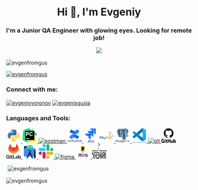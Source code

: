 <h1 align="center">Hi 👋, I'm Evgeniy</h1>
<h3 align="center">I'm a Junior QA Engineer with glowing eyes. Looking for remote job! </h3>

<div id="header" align="center">
  <img src="https://media.giphy.com/media/LBWDvBC8F5kbxOI8Ms/giphy.gif" width="300"/>
</div>

<p align="left"> <img src="https://komarev.com/ghpvc/?username=evgenfromgus&label=Profile%20views&color=0e75b6&style=flat" alt="evgenfromgus" /> </p>

<p align="left"> <a href="https://github.com/ryo-ma/github-profile-trophy"><img src="https://github-profile-trophy.vercel.app/?username=evgenfromgus" alt="evgenfromgus" /></a> </p>

<h3 align="left">Connect with me:</h3>
<p align="left">
<a href="https://linkedin.com/in/evgeniyvoronov" target="blank"><img align="center" src="https://raw.githubusercontent.com/rahuldkjain/github-profile-readme-generator/master/src/images/icons/Social/linked-in-alt.svg" alt="evgeniyvoronov" height="30" width="40" /></a>
<a href="https://t.me/evgenisgusia" target="blank"><img align="center" src="https://gist.githubusercontent.com/m8rge/4c2b36369c9f936c02ee883ca8ec89f1/raw/c03fd44ee2b63d7a2a195ff44e9bb071e87b4a40/telegram-source-240px.svg" alt="evgenisgusia" height="30" width="40" /></a>
</p>

<h3 align="left">Languages and Tools:</h3>
<p align="left"> 
<a href="https://www.python.org" target="_blank" rel="noreferrer"> <img src="https://raw.githubusercontent.com/devicons/devicon/master/icons/python/python-original.svg" alt="python" width="40" height="40"/> </a> 
<a href="https://www.jetbrains.com/ru-ru/pycharm/" target="_blank" rel="noreferrer"> <img src="https://raw.githubusercontent.com/evgenfromgus/evgenfromgus/main/icon/pycharm-svgrepo-com.svg" alt="pycharm" width="40" height="40"/> </a> 
<a href="https://postman.com" target="_blank" rel="noreferrer"> <img src="https://www.vectorlogo.zone/logos/getpostman/getpostman-icon.svg" alt="postman" width="40" height="40"/> </a> 
<a href="https://www.atlassian.com/software/confluence" target="_blank" rel="noreferrer"> <img src="https://raw.githubusercontent.com/devicons/devicon/master/icons/confluence/confluence-original-wordmark.svg" alt="confluence" width="40" height="40"/> </a> 
<a href="https://www.atlassian.com/ru/software/jira" target="_blank" rel="noreferrer"> <img src="https://raw.githubusercontent.com/devicons/devicon/master/icons/jira/jira-original-wordmark.svg" alt="Jira" width="40" height="40"/> </a> 
<a href="https://www.mysql.com/" target="_blank" rel="noreferrer"> <img src="https://raw.githubusercontent.com/devicons/devicon/master/icons/mysql/mysql-original-wordmark.svg" alt="mysql" width="40" height="40"/> </a> 
<a href="https://www.postgresql.org" target="_blank" rel="noreferrer"> <img src="https://raw.githubusercontent.com/devicons/devicon/master/icons/postgresql/postgresql-original-wordmark.svg" alt="postgresql" width="40" height="40"/> </a> 
<a href="https://code.visualstudio.com/" target="_blank" rel="noreferrer"> <img src="https://raw.githubusercontent.com/devicons/devicon/master/icons/vscode/vscode-original-wordmark.svg" alt="vscode" width="40" height="40"/> </a> 
<a href="https://git-scm.com/" target="_blank" rel="noreferrer"> <img src="https://www.vectorlogo.zone/logos/git-scm/git-scm-icon.svg" alt="git" width="40" height="40"/> </a> 
<a href="https://github.com/" target="_blank" rel="noreferrer"> <img src="https://raw.githubusercontent.com/devicons/devicon/master/icons/github/github-original-wordmark.svg" alt="github" width="40" height="40"/> </a> 
<a href="https://about.gitlab.com/" target="_blank" rel="noreferrer"> <img src="https://raw.githubusercontent.com/devicons/devicon/master/icons/gitlab/gitlab-original-wordmark.svg" alt="gitlab" width="40" height="40"/> </a> 
<a href="https://developer.android.com/studio" target="_blank" rel="noreferrer"> <img src="https://raw.githubusercontent.com/devicons/devicon/master/icons/androidstudio/androidstudio-original.svg" alt="androidstudio" width="40" height="40"/> </a> 
<a href="https://slack.com/" target="_blank" rel="noreferrer"> <img src="https://raw.githubusercontent.com/devicons/devicon/master/icons/slack/slack-original.svg" alt="slack" width="40" height="40"/> </a> 
<a href="https://www.figma.com/" target="_blank" rel="noreferrer"> <img src="https://www.vectorlogo.zone/logos/figma/figma-icon.svg" alt="figma" width="40" height="40"/> </a>
<a href="https://community.miro.com/" target="_blank" rel="noreferrer"> <img src="https://raw.githubusercontent.com/evgenfromgus/evgenfromgus/main/icon/miro-seeklogo.com.svg" alt="miro" width="40" height="40"/> </a> 
<a href="https://www.wireshark.org/" target="_blank" rel="noreferrer"> <img src="https://raw.githubusercontent.com/evgenfromgus/evgenfromgus/main/icon/wireshark-seeklogo.com.svg" alt="wireshark" width="40" height="40"/> </a>   
</p>

<p>&nbsp;<img align="center" src="https://github-readme-stats.vercel.app/api?username=evgenfromgus&show_icons=true&locale=en" alt="evgenfromgus" /></p>

<p><img align="center" src="https://github-readme-streak-stats.herokuapp.com/?user=evgenfromgus&" alt="evgenfromgus" /></p>
